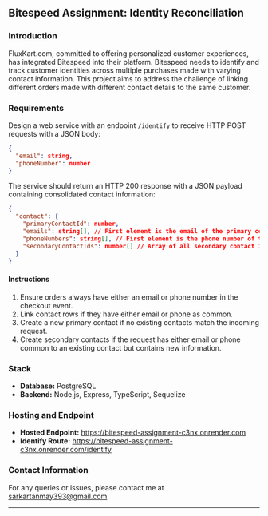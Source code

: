 ## Bitespeed Assignment: Identity Reconciliation

### Introduction

FluxKart.com, committed to offering personalized customer experiences, has integrated Bitespeed into their platform. Bitespeed needs to identify and track customer identities across multiple purchases made with varying contact information. This project aims to address the challenge of linking different orders made with different contact details to the same customer.

### Requirements

Design a web service with an endpoint `/identify` to receive HTTP POST requests with a JSON body:

```json
{
  "email": string,
  "phoneNumber": number
}
```

The service should return an HTTP 200 response with a JSON payload containing consolidated contact information:

```json
{
  "contact": {
    "primaryContactId": number,
    "emails": string[], // First element is the email of the primary contact
    "phoneNumbers": string[], // First element is the phone number of the primary contact
    "secondaryContactIds": number[] // Array of all secondary contact IDs
  }
}
```

#### Instructions

1. Ensure orders always have either an email or phone number in the checkout event.
2. Link contact rows if they have either email or phone as common.
3. Create a new primary contact if no existing contacts match the incoming request.
4. Create secondary contacts if the request has either email or phone common to an existing contact but contains new information.

### Stack

- **Database:** PostgreSQL
- **Backend:** Node.js, Express, TypeScript, Sequelize

### Hosting and Endpoint

- **Hosted Endpoint:** <https://bitespeed-assignment-c3nx.onrender.com>
- **Identify Route:** <https://bitespeed-assignment-c3nx.onrender.com/identify>

### Contact Information

For any queries or issues, please contact me at <sarkartanmay393@gmail.com>.

---
